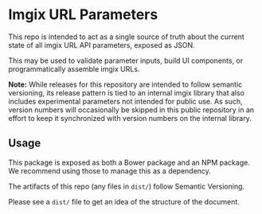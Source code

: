 # Imgix URL Parameters

This repo is intended to act as a single source of truth about the current state of all imgix URL API parameters, exposed
as JSON.

This may be used to validate parameter inputs, build UI components, or programmatically assemble imgix URLs.

**Note:** While releases for this repository are intended to follow semantic versioning, its release pattern is tied to an internal imgix library that also includes experimental parameters not intended for public use. As such, version numbers will occasionally be skipped in this public repository in an effort to keep it synchronized with version numbers on the internal library.

## Usage

This package is exposed as both a Bower package and an NPM package. We recommend using those to manage this as
a dependency.

The artifacts of this repo (any files in `dist/`) follow Semantic Versioning.

Please see a `dist/` file to get an idea of the structure of the document.

